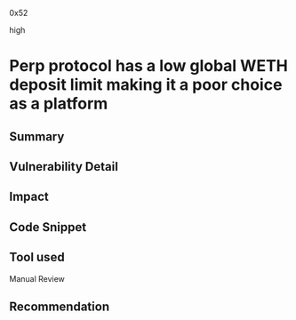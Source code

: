 0x52

high

# Perp protocol has a low global WETH deposit limit making it a poor choice as a platform

## Summary

## Vulnerability Detail

## Impact

## Code Snippet

## Tool used

Manual Review

## Recommendation
